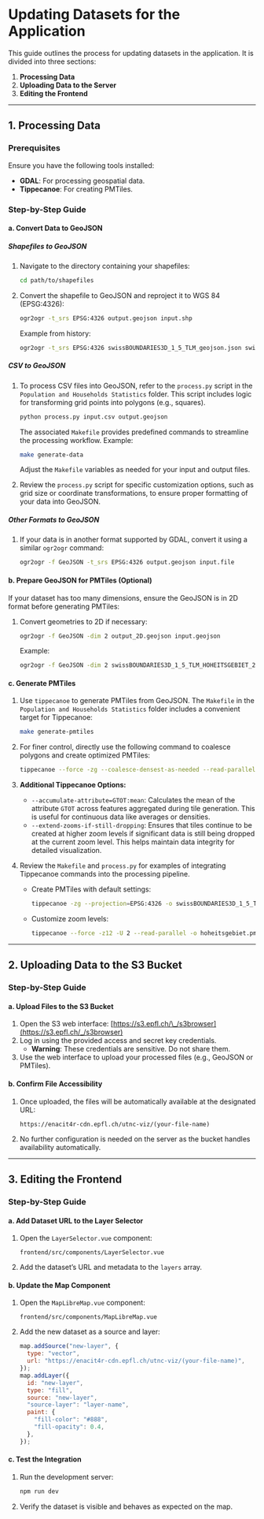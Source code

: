 # Updating Datasets for the Application

This guide outlines the process for updating datasets in the application. It is divided into three sections:

1. **Processing Data**
2. **Uploading Data to the Server**
3. **Editing the Frontend**

---

## 1. Processing Data

### Prerequisites

Ensure you have the following tools installed:

- **GDAL**: For processing geospatial data.
- **Tippecanoe**: For creating PMTiles.

### Step-by-Step Guide

#### a. Convert Data to GeoJSON

##### Shapefiles to GeoJSON

1. Navigate to the directory containing your shapefiles:
   ```bash
   cd path/to/shapefiles
   ```
2. Convert the shapefile to GeoJSON and reproject it to WGS 84 (EPSG:4326):
   ```bash
   ogr2ogr -t_srs EPSG:4326 output.geojson input.shp
   ```
   Example from history:
   ```bash
   ogr2ogr -t_srs EPSG:4326 swissBOUNDARIES3D_1_5_TLM_geojson.json swissBOUNDARIES3D_1_5_TLM_HOHEITSGEBIET.shp
   ```

##### CSV to GeoJSON

1. To process CSV files into GeoJSON, refer to the `process.py` script in the `Population and Households Statistics` folder. This script includes logic for transforming grid points into polygons (e.g., squares).

   ```bash
   python process.py input.csv output.geojson
   ```

   The associated `Makefile` provides predefined commands to streamline the processing workflow. Example:

   ```bash
   make generate-data
   ```

   Adjust the `Makefile` variables as needed for your input and output files.

2. Review the `process.py` script for specific customization options, such as grid size or coordinate transformations, to ensure proper formatting of your data into GeoJSON.

##### Other Formats to GeoJSON

1. If your data is in another format supported by GDAL, convert it using a similar `ogr2ogr` command:
   ```bash
   ogr2ogr -f GeoJSON -t_srs EPSG:4326 output.geojson input.file
   ```

#### b. Prepare GeoJSON for PMTiles (Optional)

If your dataset has too many dimensions, ensure the GeoJSON is in 2D format before generating PMTiles:

1. Convert geometries to 2D if necessary:
   ```bash
   ogr2ogr -f GeoJSON -dim 2 output_2D.geojson input.geojson
   ```
   Example:
   ```bash
   ogr2ogr -f GeoJSON -dim 2 swissBOUNDARIES3D_1_5_TLM_HOHEITSGEBIET_2D.geojson swissBOUNDARIES3D_1_5_TLM_HOHEITSGEBIET.geojson
   ```

#### c. Generate PMTiles

1. Use `tippecanoe` to generate PMTiles from GeoJSON. The `Makefile` in the `Population and Households Statistics` folder includes a convenient target for Tippecanoe:

   ```bash
   make generate-pmtiles
   ```

2. For finer control, directly use the following command to coalesce polygons and create optimized PMTiles:

   ```bash
   tippecanoe --force -zg --coalesce-densest-as-needed --read-parallel -o output.pmtiles input.geojson
   ```

3. **Additional Tippecanoe Options:**

   - `--accumulate-attribute=GTOT:mean`: Calculates the mean of the attribute `GTOT` across features aggregated during tile generation. This is useful for continuous data like averages or densities.
   - `--extend-zooms-if-still-dropping`: Ensures that tiles continue to be created at higher zoom levels if significant data is still being dropped at the current zoom level. This helps maintain data integrity for detailed visualization.

4. Review the `Makefile` and `process.py` for examples of integrating Tippecanoe commands into the processing pipeline.
   - Create PMTiles with default settings:
     ```bash
     tippecanoe -zg --projection=EPSG:4326 -o swissBOUNDARIES3D_1_5_TLM_tiles.pmtiles -l swissBOUNDARIES3D_1_5_TLM_geojson.json
     ```
   - Customize zoom levels:
     ```bash
     tippecanoe --force -z12 -U 2 --read-parallel -o hoheitsgebiet.pmtiles swissBOUNDARIES3D_1_5_TLM_HOHEITSGEBIET_2D.geojson
     ```

---

## 2. Uploading Data to the S3 Bucket

### Step-by-Step Guide

#### a. Upload Files to the S3 Bucket

1. Open the S3 web interface: [https://s3.epfl.ch/\_/s3browser](https://s3.epfl.ch/_/s3browser)
2. Log in using the provided access and secret key credentials.
   - **Warning**: These credentials are sensitive. Do not share them.
3. Use the web interface to upload your processed files (e.g., GeoJSON or PMTiles).

#### b. Confirm File Accessibility

1. Once uploaded, the files will be automatically available at the designated URL:
   ```
   https://enacit4r-cdn.epfl.ch/utnc-viz/(your-file-name)
   ```
2. No further configuration is needed on the server as the bucket handles availability automatically.

---

## 3. Editing the Frontend

### Step-by-Step Guide

#### a. Add Dataset URL to the Layer Selector

1. Open the `LayerSelector.vue` component:
   ```
   frontend/src/components/LayerSelector.vue
   ```
2. Add the dataset’s URL and metadata to the `layers` array.

#### b. Update the Map Component

1. Open the `MapLibreMap.vue` component:
   ```
   frontend/src/components/MapLibreMap.vue
   ```
2. Add the new dataset as a source and layer:
   ```javascript
   map.addSource("new-layer", {
     type: "vector",
     url: "https://enacit4r-cdn.epfl.ch/utnc-viz/(your-file-name)",
   });
   map.addLayer({
     id: "new-layer",
     type: "fill",
     source: "new-layer",
     "source-layer": "layer-name",
     paint: {
       "fill-color": "#888",
       "fill-opacity": 0.4,
     },
   });
   ```

#### c. Test the Integration

1. Run the development server:
   ```bash
   npm run dev
   ```
2. Verify the dataset is visible and behaves as expected on the map.
